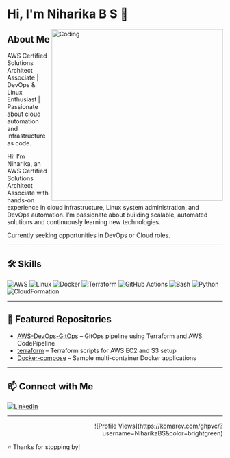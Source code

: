 # Hi, I'm Niharika B S 👋

<img align="right" alt="Coding" width="400" src="https://liveimages.algoworks.com/new-algoworks/wp-content/uploads/2022/06/16052457/DevOps-Steps-1-min.gif" alt="DevOps GIF">

## About Me

AWS Certified Solutions Architect Associate | DevOps & Linux Enthusiast | Passionate about cloud automation and infrastructure as code.

Hi! I’m Niharika, an AWS Certified Solutions Architect Associate with hands-on experience in cloud infrastructure, Linux system administration, and DevOps automation. I’m passionate about building scalable, automated solutions and continuously learning new technologies.

Currently seeking opportunities in DevOps or Cloud roles.

---

## 🛠️ Skills

![AWS](https://img.shields.io/badge/AWS-232F3E?style=for-the-badge&logo=amazonaws&logoColor=FF9900)
![Linux](https://img.shields.io/badge/Linux-FCC624?style=for-the-badge&logo=linux&logoColor=black)
![Docker](https://img.shields.io/badge/Docker-2496ED?style=for-the-badge&logo=docker&logoColor=white)
![Terraform](https://img.shields.io/badge/Terraform-7B42BC?style=for-the-badge&logo=terraform&logoColor=white)
![GitHub Actions](https://img.shields.io/badge/GitHub_Actions-2088FF?style=for-the-badge&logo=githubactions&logoColor=white)
![Bash](https://img.shields.io/badge/Bash-4EAA25?style=for-the-badge&logo=gnu-bash&logoColor=white)
![Python](https://img.shields.io/badge/Python-3776AB?style=for-the-badge&logo=python&logoColor=white)
![CloudFormation](https://img.shields.io/badge/CloudFormation-232F3E?style=for-the-badge&logo=amazonaws&logoColor=white)

---

## 🔗 Featured Repositories

- [AWS-DevOps-GitOps](https://github.com/NiharikaBS/AWS-DevOps-GitOps) – GitOps pipeline using Terraform and AWS CodePipeline  
- [terraform](https://github.com/NiharikaBS/terraform) – Terraform scripts for AWS EC2 and S3 setup  
- [Docker-compose](https://github.com/NiharikaBS/Docker-compose) – Sample multi-container Docker applications  

---

## 📫 Connect with Me

[![LinkedIn](https://img.shields.io/badge/-LinkedIn-0077B5?style=for-the-badge&logo=linkedin&logoColor=white)](https://www.linkedin.com/in/niharikabs/)

---

<div align="right">
  ![Profile Views](https://komarev.com/ghpvc/?username=NiharikaBS&color=brightgreen)
</div>

⭐️ Thanks for stopping by!
